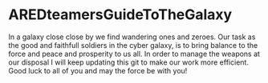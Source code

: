 # AREDteamersGuideToTheGalaxy
In a galaxy close close by we find wandering ones and zeroes. Our task as the good and faithfull soldiers in the cyber galaxy, is to bring balance to the force and peace and prosperity to us all.
In order to manage the weapons at our disposal I will keep updating this git to make our work more efficient.
Good luck to all of you and may the force be with you!
